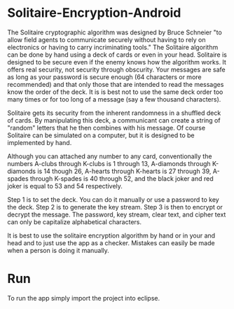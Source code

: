 Solitaire-Encryption-Android
============================

The Solitaire cryptographic algorithm was designed by Bruce Schneier "to allow field agents to communicate securely without having to rely on electronics or having to carry incriminating tools." The Solitaire algorithm can be done by hand using a deck of cards or even in your head. Solitaire is designed to be secure even if the enemy knows how the algorithm works. It offers real security, not security through obscurity. Your messages are safe as long as your password is secure enough (64 characters or more recommended) and that only those that are intended to read the messages know the order of the deck. It is is best not to use the same deck order too many times or for too long of a message (say a few thousand characters).

Solitaire gets its security from the inherent randomness in a shuffled deck of cards. By manipulating this deck, a communicant can create a string of "random" letters that he then combines with his message. Of course Solitaire can be simulated on a computer, but it is designed to be implemented by hand.

Although you can attached any number to any card, conventionally the numbers A-clubs through K-clubs is 1 through 13, A-diamonds through K-diamonds is 14 though 26, A-hearts through K-hearts is 27 through 39, A-spades through K-spades is 40 through 52, and the black joker and red joker is equal to 53 and 54 respectively.

Step 1 is to set the deck. You can do it manually or use a password to key the deck. Step 2 is to generate the key stream. Step 3 is then to encrypt or decrypt the message. The password, key stream, clear text, and cipher text can only be capitalize alphabetical characters.

It is best to use the solitaire encryption algorithm by hand or in your and head and to just use the app as a checker. Mistakes can easily be made when a person is doing it manually.

Run
============================

To run the app simply import the project into eclipse.
